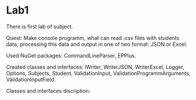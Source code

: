# Lab1

There is first lab of subject.

Quest: Make console programm, what can read .csv files with students data, processing this data and output in one of two format: JSON or Excel.

Used NuGet packages: CommandLineParser, EPPlus.

Created classes and interfaces: IWriter, WriterJSON, WriterExcel, Logger, Options, Subjects, Student, ValidationInput, ValidationProgrammArguments,
ValidationInputField.

Classes and interfaces discription:


